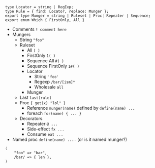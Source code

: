 
```
type Locator = string | RegExp;
type Rule = { find: Locator, replace: Munger };
export type Munger = string | Ruleset | Proc| Repeater | Sequence;
export enum Which { FirstOnly, All }
```
* Comments `! comment here`
* Mungers
    * String `"foo"`
    * Ruleset 
        * All `( )`
        * FirstOnly `1( )`
        * Sequence All `#( )`
        * Sequence FirstOnly `1#( )`
        * Locator
            * String `'foo'`
            * Regexp `/bar/[ism]*`
            * Wholesale `all`
        * Munger
    * Last `last(rule)`
    * Proc `{ get(x) "lol" }`
        * Reference `munger(name)` defined by `define(name) ...`
        * foreach `for(name) { ... }`
    * Decorators
        * Repeater `@ ...`
        * Side-effect `fx ...`
        * Consume `eat ...`
* Named proc `define(name) ....` (or is it named munger?)


```
(
    "foo" => "bar",
    /bar/ => { len },
)
```